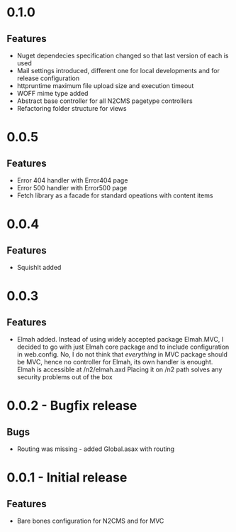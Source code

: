 
0.1.0
=====
Features
----
* Nuget dependecies specification changed so that last version of each is used
* Mail settings introduced, different one for local developments and for release configuration
* httpruntime maximum file upload size and execution timeout
* WOFF mime type added
* Abstract base controller for all N2CMS pagetype controllers
* Refactoring folder structure for views

0.0.5
=====
Features
----
* Error 404 handler with Error404 page
* Error 500 handler with Error500 page
* Fetch library as a facade for standard opeations with content items

0.0.4
====
Features
----
* SquishIt added

0.0.3
====
Features
----
* Elmah added. Instead of using widely accepted package Elmah.MVC, I decided to go with 
just Elmah core package and to include configuration in web.config. No, I do not think
that _everything_ in MVC package should be MVC, hence no controller for Elmah, its own
handler is enought.
Elmah is accessible at /n2/elmah.axd
Placing it on /n2 path solves any security problems out of the box

0.0.2 - Bugfix release
====
Bugs
----
* Routing was missing - added Global.asax with routing

0.0.1 - Initial release
====
Features
----
* Bare bones configuration for N2CMS and for MVC